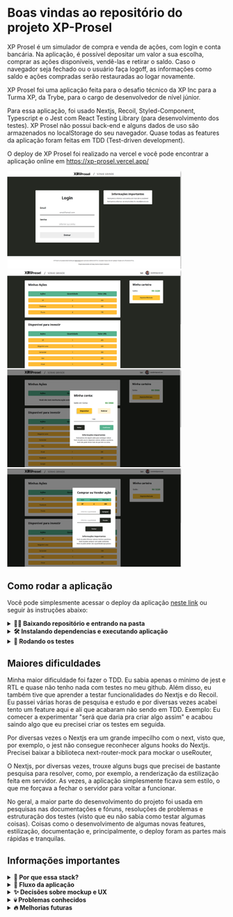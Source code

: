 # Boas vindas ao repositório do projeto XP-Prosel

XP Prosel é um simulador de compra e venda de ações, com login e conta bancária. Na aplicação, é possível depositar um valor a sua escolha, comprar as ações disponíveis, vendê-las e retirar o saldo. Caso o navegador seja fechado ou o usuário faça logoff, as informações como saldo e ações compradas serão restauradas ao logar novamente.

XP Prosel foi uma aplicação feita para o desafio técnico da XP Inc para a Turma XP, da Trybe, para o cargo de desenvolvedor de nível júnior.

Para essa aplicação, foi usado Nextjs, Recoil, Styled-Component, Typescript e o Jest com React Testing Library (para desenvolvimento dos testes). XP Prosel não possui back-end e alguns dados de uso são armazenados no localStorage do seu navegador. Quase todas as features da aplicação foram feitas em TDD (Test-driven development).

O deploy de XP Prosel foi realizado na vercel e você pode encontrar a aplicação online em https://xp-prosel.vercel.app/

<div>
  <img src="./public/images/login-print.png" width="400">
  <img src="./public/images/home-print.png" width="400">
  <img src="./public/images/wallet-print.png" width="400">
  <img src="./public/images/actions-modal-print.png" width="400">
</div>

## Como rodar a aplicação

Você pode simplesmente acessar o deploy da aplicação [neste link](https://xp-prosel.vercel.app/) ou seguir às instruções abaixo:

<details>
  <summary><strong>👨‍💻 Baixando repositório e entrando na pasta</strong></summary><br />

  Caso não possua o git instalado, você pode clicar em "Code" (em verde) no topo do repositório e depois em "Download Zip".
  
  Caso possua o git instalado, execute os comandos abaixo no bash (linux e mac) ou cmd/powershell (windows):

  - Clone o Repositório
    - em SSH: `git clone git@github.com:victorhsms/xp-prosel.git`.
    - ou em HTTPS: `https://github.com/victorhsms/xp-prosel.git`.
  
  - Entre na pasta do repositório que você acabou de clonar:
    - `cd xp-prosel`
</details>

<details>
  <summary><strong>🛠 Instalando dependencias e executando aplicação</strong></summary> </br>

  Após projeto baixado e que você entrou na pasta, certifiquese que você tem a versão mais atualizada do [NodeJS LTS](https://nodejs.org/en/) (você pode verificar a versão instalada digitando `node --version` no bash ou powershell). 

Tendo certeza que está com a mais atualizada versão LTS do NodeJS instalado, execute as instruções abaixo no bash (linux e mac) ou cmd/powershell (windows):

 - Instale as dependencias:
   - `npm install` ou `npm i`
 - Inicie a aplicação:
   - `npm run dev`

Em seu terminal, deve aparecer a seguinte informação:

<img src="./public/images/dev-bash.png">

Caso a porta 3000 ja esteja ocupada e a url seja diferente de "http:localhost:3000", abra o código em algum editor de código de sua escolha e procure o seguinte arquivo: `./src/pages/index.tsx` e altere a linha 57 com a porta que o projeto foi executado e salve o arquivo. Exemplo:

 - Ele foi executado na porta 3001. Mude a linha para:
 - `const urlSearch = 'http://localhost:3001/api/actions'`

</details>

<details>
  <summary><strong>🧪 Rodando os testes</strong></summary><br />

  O projeto possui 100% de cobertura de testes. Você pode executar os testes localmente, digitando no terminal o comando `npm test`.

  Deverá aparecer o log seguinte em seu terminal:

  <img src="./public/images/test-log.png">

  Para ver a cobertura total do testes, digite no terminal o comando `npm run coverage`.

  Deverar aparecer um relatório em seu terminal assim como esse:

  <img src="./public/images/coverage-log.png" width="400">

</details>

## Maiores dificuldades

Minha maior dificuldade foi fazer o TDD. Eu sabia apenas o mínimo de jest e RTL e quase não tenho nada com testes no meu github. Além disso, eu também tive que aprender a testar funcionalidades do Nextjs e do Recoil. Eu passei várias horas de pesquisa e estudo e por diversas vezes acabei tento um feature aqui e alí que acabaram não sendo em TDD. Exemplo: Eu comecer a experimentar "será que daria pra criar algo assim" e acabou saindo algo que eu precisei criar os testes em seguida.

Por diversas vezes o Nextjs era um grande impecilho com o next, visto que, por exemplo, o jest não consegue reconhecer alguns hooks do Nextjs. Precisei baixar a biblioteca next-router-mock para mockar o useRouter,

O Nextjs, por diversas vezes, trouxe alguns bugs que precisei de bastante pesquisa para resolver, como, por exemplo, a renderização da estilização feita em servidor. As vezes, a aplicação simplesmente ficava sem estilo, o que me forçava a fechar o servidor para voltar a funcionar.

No geral, a maior parte do desenvolvimento do projeto foi usada em pesquisas nas documentações e fóruns, resoluções de problemas e estruturação dos testes (visto que eu não sabia como testar algumas coisas). Coisas como o desenvolvimento de algumas novas features, estilização, documentação e, principalmente, o deploy foram as partes mais rápidas e tranquilas.
## Informações importantes


<details>
<summary><strong>🤷 Por que essa stack?</strong></summary> </br>

Na [Trybe](https://www.betrybe.com/), aprendemos React (class component e function component), React-Router, Redux e bem pouco de Jest/RTL ao longo de todo o módulo de Front end.

Porém eu acredito que adotar essa stack para o desenvolvimento do desafio técnico era um caminho confortável e previsível. Eu queria ir mais distante e aproveitar a jornada de desenvolvimento dessa aplicação para aprender coisas novas também.

#### NextJS
Dito isso, eu resolvi usar o <strong>Nextjs</strong> por ser um framewkork popular com ferramentas de desenvolvimento poderosas e inovadoras (como o SSR e API), simples de ser usado e fazer deploy e que substitui completamente o uso do React-Router. Com o NextJs até foi possível  simular, minimamente, uma requisição de API. Ja desenvolvi um projeto em Nextjs antes na [InfoJr](Ehttps://infojr.com.br/) empresa jr que participo.

#### Recoil

Eu sempre considerei o Redux uma ferramente muito útil e robusta, mas acredito que não é uma tecnologia pra ser usada em aplicações tão pequenas. Além disso, usar o useContext do React seria simples demais, previsivel e um pouco problemático, devido mudanças no estado renderizarem toda a página. O <strong>Recoil</strong> era um tecnologia que aprendi muito recentemente e o gerenciamento de estado atômico permite a re-renderização apenas dos componentes que usam aquele estado. 

Resolvi arriscar a esse ser meu primeiro projeto usando Recoil. Não me arrependo, foi extremamente simples de aprender, testar e desenvolver. Aprendi muito e desejo experimentar outras soluções de gerenciamento de estado atômico, como o [Jotai](https://jotai.org/).

#### Desenvolvimento por TDD (Jest / RTL)

Eu quase nunca usei testes além do que foi necessário e o pouco que usei foi pra um projeto na Trybe, o qual não tive um rendimento muito bom. Fiz em TDD porque acredito que é uma metodologia objetiva, segura e de boas práticas. Desenvolver em TDD me garantiu que eu fizesse refatorações constantes sem medo da minha aplicação quebrar.

#### Por que não criar uma API com banco de dados?

Essa era minha intenção inicial, mas acredito que para uma vaga de front end e mobile seria mais proveitoso usar o tempo disponível para aprender e desenvolver técnicar mais voltadas para o dia a dia de uma possoa desenvolvedora em front/mobile. Com essa decisão eu acabei perdendo a oportunidade de trabalhar com async/await, porém ganhei tempo para me dedicar a aprender as tecnologias novas e fazer o TDD. Para criar um back-end também seria necessário me preocupar com questões como outros repositórios, configuração, stack do backend, garantir que ele esteja funcionando ou o front iria quebrar e etc.

#### Commits em Português

Eu escolhi fazer commits em português porque acreditei que seria mais fácil descrever o que fiz no commit e que outras pessoas que não são preficiêntes no inglês entendesse melhor. Porém eu acredito que isso mais me prejudicou do que ajudou, visto que eu ja estava acostumado a fazer commits em inglês e por diversas vezes eu começava a digitar em inglês, lembrava do padrão e tinha que apagar.

#### ESLint e Prettier

Eu usei uma configuração de [ESLint](https://www.npmjs.com/package/eslint-config-infojr-ts) e [Prettier](https://www.npmjs.com/package/prettier-config-infojr) que são o padrão do desenvolvimento na InfoJr (empresa júnior da UFBA que participo). Como podem ver por commits iniciais, eu fiz um template de configuração para front-end com Nextjs, TS, Jest, Styled-Component, ESlint e Prettier a dois meses atrás, justamente para o desenvolvimento de projetos pessoas. O repositório dessa configuração é encontrado [NESTE LINK](https://github.com/victorhsms/eslint-prettier-config).

Porém, apesar do Prettier ter funcionado corretamente, eu acredito que aconteceu algum problema na configuação do ESLint e ele não funcionou. Como eu só notei isso quando a aplicação estava com o desenvolvimento avançado, resolvi ignorar esse fato e finalizar o projeto sem o ESLint.

</details>

<details>

<summary><strong> 🌊 Fluxo da aplicação</strong></summary> </br>

Caso o cliente entre na página home e não esteja logado, ele é redirecionado à página '/login'. Um redirecionamento acontece ao tentar acessar a página de login quando já existe um usuário logado, o cliente é enviado para a página home. Dito isso, é válido informar que o usuário logado fica guardado no localStorage e só é deletado manualmente ou após dar Logoff na página home. 

Para logar, siga as instruções na página de login sobre informar um email válido e uma senha com mais de 6 caracteres (letras, números ou símbolos). Quando tudo for digitado corretamente, o botão de Entrar ficará habilitado para clicar.

Ao acessar a aplicação pela primeira vez, não será possivel comprar uma ação até que seja inserido um saldo na carteira. O usuário pode clicar em Depósito/Retirada para Depositar ou Sacar um valor. 

Após clicar, abrirá um modal que vai permitir depósitos e retiradas. As retiradas só ficarão disponíveis quando houver algum saldo na conta. O Usuário poderá informar qualquer valor positivo e inteiro ou com ponto flutuante e clicar em confirmar. Só é possível Retirar valores que estão disponíveis no saldo da conta, nada além.

Quando tiver um valor na conta, o usuário pode clicar em alguma ação e comprá-la. A ação irá para a lista de ações na carteira e, ao clicar nelas, o usuário poderá comprar mais (caso possua saldo para isso) ou vendê-las (somente a quantidade que ele possui) ao digitar um valor inteiro e positivo no input e confirmar.

</details>

<details>

<summary><strong> ✨ Decisões sobre mockup e UX</strong></summary> </br>

Escolhi colocar uma logo semelhante a da XP Inc para apresentar o projeto e sua identidade visual. O tema e valor "Sonhe Grande" foi o mantra que me guiou durante o desenvolvimento. Um footer foi criado para descrição para apresentar o projeto e também se desvincular da XP Inc, devido à logo semelhante. Todas as escolhas de design foram baseadas no site da XP Inc, exceto alguns detalhes, como as bordas arredondadas e algumas cores.

Na página Home, o usuário poderá ver uma foto sua, caso o email informado seja vinculado a alguma imagem. Seu email também será exibido.

Decidi tentar manter o valor de saldo na carteira visível na maior parte do tempo, para que o usuário não tenha dificuldades. Também troquei a posição do botão de depositar/transferir para a carteira, acredito que faça mais sentido na usabilidade.

Decidi também que não seria necessário um botão de Compra/Venda, e adorei um layout mais limpo. Portanto, é necessário apenas clicar em qualquer local a ação para abrir um modal com informações sobre ela e permitir a compra/venda. Coloquei um hover para indicar a possibilidade de fazer isso e também um aviso indicativo quando a carteira de ações está vazia.
</details>


<details>

<summary><strong> 💀 Problemas conhecidos</strong></summary>

Aqui a lista de alguns problemas que notei e não tive tempo de resolver:

 - Quando um usuario logado acessa a página home e atualiza a página (pelo navegador ou apertando F5) as informações sobre saldo e ações compradas são perdidas do estado da aplicação.
   -  Além disso, na primeira ação após fazer o passo acima, os dados do usuario no localStorage são resetados.
 - Retirar todo o saldo da conta, abrir o modal de "depositar/retirar" faz com que seja necessário clicar novamente na opção de "Depositar" ou não acontecerá nada ao clicar em confirmar.
 - Vender apenas algumas quantidades de uma ação (não todas) não está atualizando o localStorage, o que faz com que o usuário perca essa informação caso não faça nenhuma outra transação antes de fechar a aplicação ou deslogar e atualizar a página.


</details>

<details>

<summary><strong> 🔥 Melhorias futuras</strong></summary>

Aqui a lista de algumas melhorias que gostaria de fazer a curto prazo:

 - Resolver os bugs conhecidos.
 - Retirar as informações importantes dos modais e da página de login e criar alertas que respondam ao erro do usuário.
 - Desenvolver uma forma de simular rendimentos e perdas nas ações do usuário
 - Criar uma API simples para alterar os dados de cada cliente e retirar a necessidade de usar o localStorage
 - Criar filtros para pesquisa de ações específicas por preço ou nome.
 - Desenvolver uma lista de "usuarios logados recentemente" na página de login
 
<details>
